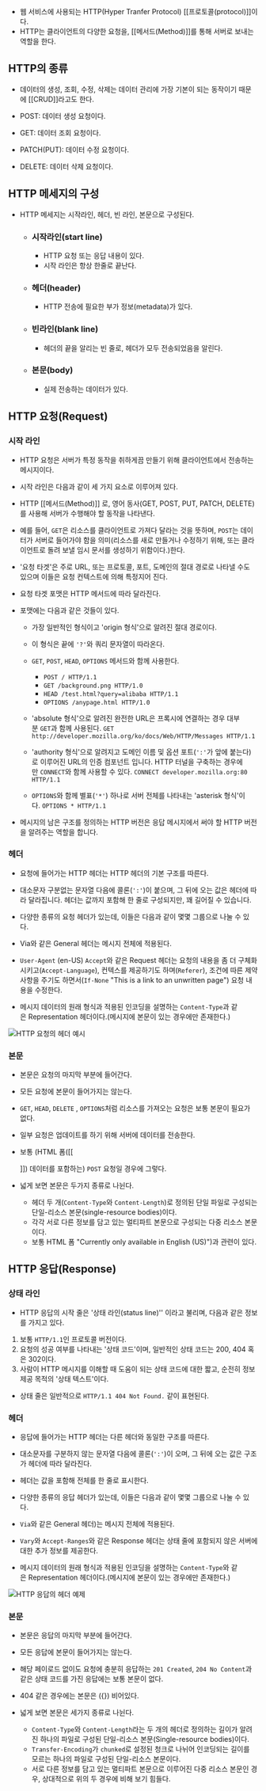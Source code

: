 - 웹 서비스에 사용되는 HTTP(Hyper Tranfer Protocol) [[프로토콜(protocol)]]이다.
- HTTP는 클라이언트의 다양한 요청을, [[메서드(Method)]]를 통해 서버로 보내는 역할을 한다.

## HTTP의 종류

- 데이터의 생성, 조회, 수정, 삭제는 데이터 관리에 가장 기본이 되는 동작이기 때문에 [[CRUD]]라고도 한다.

- POST: 데이터 생성 요청이다.
- GET: 데이터 조회 요청이다.
- PATCH(PUT): 데이터 수정 요청이다.
- DELETE: 데이터 삭제 요청이다.

## HTTP 메세지의 구성
- HTTP 메세지는 시작라인, 헤더, 빈 라인, 본문으로 구성된다.

	- ### 시작라인(start line)
		- HTTP 요청 또는 응답 내용이 있다.  
		- 시작 라인은 항상 한줄로 끝난다.
	- ### 헤더(header)
		- HTTP 전송에 필요한 부가 정보(metadata)가 있다.
	- ### 빈라인(blank line)
		- 헤더의 끝을 알리는 빈 줄로, 헤더가 모두 전송되었음을 알린다.
	- ### 본문(body)
		- 실제 전송하는 데이터가 있다.


## HTTP 요청(Request)

### 시작 라인

- HTTP 요청은 서버가 특정 동작을 취하게끔 만들기 위해 클라이언트에서 전송하는 메시지이다.
- 시작 라인은 다음과 같이 세 가지 요소로 이루어져 있다.

- HTTP [[메서드(Method)]] 로, 영어 동사(GET, POST, PUT, PATCH, DELETE)를 사용해 서버가 수행해야 할 동작을 나타낸다.
-  예를 들어, `GET`은 리소스를 클라이언트로 가져다 달라는 것을 뜻하며, `POST`는 데이터가 서버로 들어가야 함을 의미(리소스를 새로 만들거나 수정하기 위해, 또는 클라이언트로 돌려 보낼 임시 문서를 생성하기 위함이다.)한다.

- '요청 타겟'은 주로 URL, 또는 프로토콜, 포트, 도메인의 절대 경로로 나타낼 수도 있으며 이들은 요청 컨텍스트에 의해 특정지어 진다.
- 요청 타겟 포맷은 HTTP 메서드에 따라 달라진다.
- 포맷에는 다음과 같은 것들이 있다.
    - 가장 일반적인 형식이고 'origin 형식'으로 알려진 절대 경로이다.
    - 이 형식은 끝에 `'?'`와 쿼리 문자열이 따라온다. 
    
    - `GET`, `POST`, `HEAD`, `OPTIONS` 메서드와 함께 사용한다.
        - `POST / HTTP/1.1`
        - `GET /background.png HTTP/1.0`
        - `HEAD /test.html?query=alibaba HTTP/1.1`
        - `OPTIONS /anypage.html HTTP/1.0`
    - 'absolute 형식'으로 알려진 완전한 URL은 프록시에 연결하는 경우 대부분 `GET`과 함께 사용된다. `GET http://developer.mozilla.org/ko/docs/Web/HTTP/Messages HTTP/1.1`
    
    - 'authority 형식'으로 알려지고 도메인 이름 및 옵션 포트(`':'`가 앞에 붙는다)로 이루어진 URL의 인증 컴포넌트 입니다. HTTP 터널을 구축하는 경우에만 `CONNECT`와 함께 사용할 수 있다. `CONNECT developer.mozilla.org:80 HTTP/1.1`
    
    - `OPTIONS`와 함께 별표(`'*'`) 하나로 서버 전체를 나타내는 'asterisk 형식'이다. `OPTIONS * HTTP/1.1`

-  메시지의 남은 구조를 정의하는 HTTP 버전은 응답 메시지에서 써야 할 HTTP 버전을 알려주는 역할을 합니다.

### 헤더

- 요청에 들어가는 HTTP 헤더는 HTTP 헤더의 기본 구조를 따른다. 
- 대소문자 구분없는 문자열 다음에 콜론(`':'`)이 붙으며, 그 뒤에 오는 값은 헤더에 따라 달라집니다. 헤더는 값까지 포함해 한 줄로 구성되지만, 꽤 길어질 수 있습니다.

- 다양한 종류의 요청 헤더가 있는데, 이들은 다음과 같이 몇몇 그룹으로 나눌 수 있다.

- Via와 같은 General 헤더는 메시지 전체에 적용된다.
- `User-Agent` (en-US) `Accept`와 같은 Request 헤더는 요청의 내용을 좀 더 구체화 시키고(`Accept-Language`), 컨텍스를 제공하기도 하며(`Referer`), 조건에 따른 제약 사항을 주기도 하면서(`If-None` "This is a link to an unwritten page") 요청 내용을 수정한다.

- 메시지 데이터의 원래 형식과 적용된 인코딩을 설명하는 `Content-Type`과 같은 Representation 헤더이다.(메시지에 본문이 있는 경우에만 존재한다.)

![HTTP 요청의 헤더 예시](https://developer.mozilla.org/ko/docs/Web/HTTP/Messages/http_request_headers3.png)

### 본문

- 본문은 요청의 마지막 부분에 들어간다.
- 모든 요청에 본문이 들어가지는 않는다.
- `GET`, `HEAD`, `DELETE` , `OPTIONS`처럼 리소스를 가져오는 요청은 보통 본문이 필요가 없다.
- 일부 요청은 업데이트를 하기 위해 서버에 데이터를 전송한다.
- 보통 (HTML 폼([[<form>]]) 데이터를 포함하는) `POST` 요청일 경우에 그렇다.

- 넓게 보면 본문은 두가지 종류로 나뉜다.
	- 헤더 두 개(`Content-Type`와 `Content-Length`)로 정의된 단일 파일로 구성되는 단일-리소스 본문(single-resource bodies)이다.
	- 각각 서로 다른 정보를 담고 있는 멀티파트 본문으로 구성되는 다중 리소스 본문이다. 
	- 보통 HTML 폼 "Currently only available in English (US)")과 관련이 있다.

## HTTP 응답(Response)

### 상태 라인

- HTTP 응답의 시작 줄은 '상태 라인(status line)'' 이라고 불리며, 다음과 같은 정보를 가지고 있다.

1. 보통 `HTTP/1.1`인 프로토콜 버전이다.
2. 요청의 성공 여부를 나타내는 '상태 코드'이며, 일반적인 상태 코드는 200, 404 혹은 302이다.
3. 사람이 HTTP 메시지를 이해할 때 도움이 되는 상태 코드에 대한 짧고, 순전히 정보 제공 목적의 '상태 텍스트'이다.

- 상태 줄은 일반적으로 `HTTP/1.1 404 Not Found.` 같이 표현된다.

### 헤더

- 응답에 들어가는 HTTP 헤더는 다른 헤더와 동일한 구조를 따른다.
- 대소문자를 구분하지 않는 문자열 다음에 콜론(`':'`)이 오며, 그 뒤에 오는 값은 구조가 헤더에 따라 달라진다.
- 헤더는 값을 포함해 전체를 한 줄로 표시한다.

- 다양한 종류의 응답 헤더가 있는데, 이들은 다음과 같이 몇몇 그룹으로 나눌 수 있다.

- `Via`와 같은 General 헤더)는 메시지 전체에 적용된다.
- `Vary`와 `Accept-Ranges`와 같은 Response 헤더는 상태 줄에 포함되지 않은 서버에 대한 추가 정보를 제공한다.
- 메시지 데이터의 원래 형식과 적용된 인코딩을 설명하는 `Content-Type`와 같은 Representation 헤더이다.(메시지에 본문이 있는 경우에만 존재한다.)

![HTTP 응답의 헤더 예제](https://developer.mozilla.org/ko/docs/Web/HTTP/Messages/http_response_headers3.png)

### 본문

- 본문은 응답의 마지막 부분에 들어간다.
- 모든 응답에 본문이 들어가지는 않는다.
- 해당 페이로드 없이도 요청에 충분히 응답하는 `201 Created`, `204 No Content`과 같은 상태 코드를 가진 응답에는 보통 본문이 없다.
- 404 같은 경우에는 본문은 ({}) 비어있다.

- 넓게 보면 본문은 세가지 종류로 나뉜다.
	- `Content-Type`와 `Content-Length`라는 두 개의 헤더로 정의하는 길이가 알려진 하나의 파일로 구성된 단일-리소스 본문(Single-resource bodies)이다.
	- `Transfer-Encoding`가 `chunked`로 설정된 청크로 나뉘어 인코딩되는 길이를 모르는 하나의 파일로 구성된 단일-리소스 본문이다.
	- 서로 다른 정보를 담고 있는 멀티파트 본문으로 이루어진 다중 리소스 본문인 경우, 상대적으로 위의 두 경우에 비해 보기 힘들다.